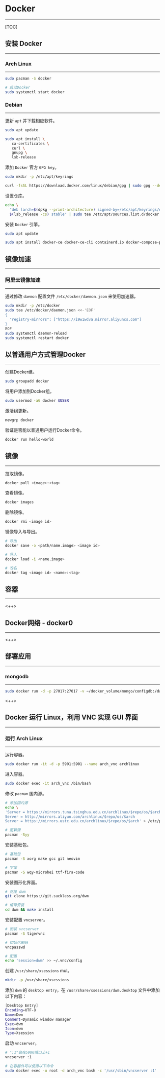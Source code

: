 # Docker

---

[TOC]

## 安装 Docker

---

### Arch Linux

---

```sh
sudo pacman -S docker

# 启动Docker
sudo systemctl start docker
```

### Debian

---

更新 `apt` 并下载相应软件。

```sh
sudo apt update

sudo apt install \
   ca-certificates \
   curl \
   gnupg \
   lsb-release
```

添加 `Docker` 官方 `GPG key`。

```sh
sudo mkdir -p /etc/apt/keyrings

curl -fsSL https://download.docker.com/linux/debian/gpg | sudo gpg --dearmor -o /etc/apt/keyrings/docker.gpg
```

设置仓库。

```sh
echo \
  "deb [arch=$(dpkg --print-architecture) signed-by=/etc/apt/keyrings/docker.gpg] https://download.docker.com/linux/debian \
  $(lsb_release -cs) stable" | sudo tee /etc/apt/sources.list.d/docker.list > /dev/null
```

安装 `Docker` 引擎。

```sh
sudo apt update

sudo apt install docker-ce docker-ce-cli containerd.io docker-compose-plugin
```

## 镜像加速

---

### 阿里云镜像加速

---

通过修改 `daemon` 配置文件 `/etc/docker/daemon.json` 来使用加速器。

```sh
sudo mkdir -p /etc/docker
sudo tee /etc/docker/daemon.json <<-'EOF'
{
  "registry-mirrors": ["https://i9w1wdva.mirror.aliyuncs.com"]
}
EOF
sudo systemctl daemon-reload
sudo systemctl restart docker
```

## 以普通用户方式管理Docker

---

创建Docker组。

```sh
sudo groupadd docker
```

将用户添加到Docker组。

```sh
sudo usermod -aG docker $USER
```

激活组更新。

```sh
newgrp docker
```

验证是否能以普通用户运行Docker命令。

```sh
docker run hello-world
```

## 镜像

---

拉取镜像。

```sh
docker pull <image>:<tag>
```

查看镜像。

```sh
docker images
```

删除镜像。

```sh
docker rmi <image id>
```

镜像导入与导出。

```sh
# 导出
docker save -o <path/name.image> <image id>

# 导入
docker load -i <name.image>

# 改名
docker tag <image id> <name>:<tag>
```

## 容器

---

<++>

## Docker网络 - docker0

---

<++>

## 部署应用

---

### mongodb

---

```sh
sudo docker run -d -p 27017:27017 -v ~/docker_volume/mongo/configdb:/data/configdb -v ~/docker_volume/mongo/db:/data/db mongo
```

<++>

## Docker 运行 Linux，利用 VNC 实现 GUI 界面

---

### 运行 Arch Linux

---

运行容器。

```sh
sudo docker run -it -d -p 5901:5901 --name arch_vnc archlinux
```

进入容器。

```sh
sudo docker exec -it arch_vnc /bin/bash
```

修改 `pacman` 国内源。

```sh
# 添加国内源
echo \
'Server = https://mirrors.tuna.tsinghua.edu.cn/archlinux/$repo/os/$arch
Server = http://mirrors.aliyun.com/archlinux/$repo/os/$arch
Server = https://mirrors.ustc.edu.cn/archlinux/$repo/os/$arch' > /etc/pacman.d/mirrorlist

# 更新源
pacman -Syy
```

安装基础包。

```sh
# 基础包
pacman -S xorg make gcc git neovim

# 字体
pacman -S wqy-microhei ttf-fira-code
```

安装图形化界面。

```sh
# 克隆 dwm
git clone https://git.suckless.org/dwm

# 编译安装
cd dwm && make install
```

安装配置 `vncserver`。

```sh
# 安装 vncserver
pacman -S tigervnc

# 初始化密码
vncpasswd

# 配置
echo 'session=dwm' >> ~/.vnc/config
```

创建 `/usr/share/xsessions` mul。

```sh
mkdir -p /usr/share/xsessions
```

添加 `dwm` 的 `desktop entry`，在 `/usr/share/xsessions/dwm.desktop` 文件中添加以下内容：

```sh
[Desktop Entry]
Encoding=UTF-8
Name=Dwm
Comment=Dynamic window manager
Exec=dwm
Icon=dwm
Type=Xsession
```

启动 `vncserver`。

```sh
# ":1"会在5900端口上+1
vncserver :1

# 在容器外可以使用以下命令
sudo docker exec -u root -d arch_vnc bash -c '/usr/sbin/vncserver :1'
```




